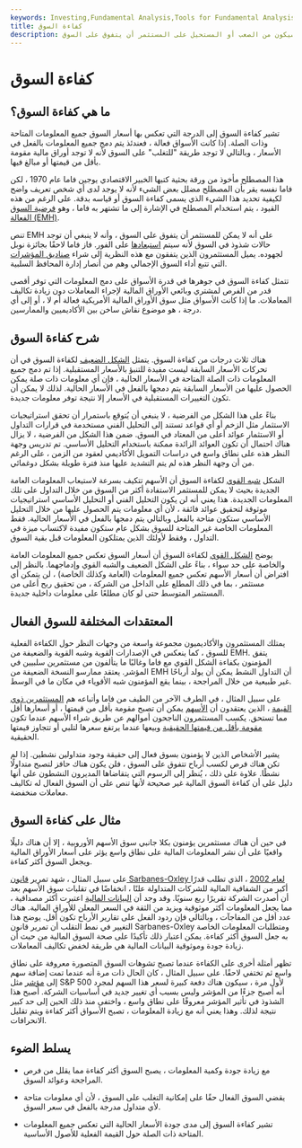 ```yaml
---
keywords: Investing,Fundamental Analysis,Tools for Fundamental Analysis,Tools
title: كفاءة السوق
description: تنص نظرية كفاءة السوق على أنه إذا كانت الأسواق تعمل بكفاءة ، فسيكون من الصعب أو المستحيل على المستثمر أن يتفوق على السوق.
---
```


# كفاءة السوق
## ما هي كفاءة السوق؟

تشير كفاءة السوق إلى الدرجة التي تعكس بها أسعار السوق جميع المعلومات المتاحة وذات الصلة. إذا كانت الأسواق فعالة ، فعندئذ يتم دمج جميع المعلومات بالفعل في الأسعار ، وبالتالي لا توجد طريقة "للتغلب" على السوق لأنه لا توجد أوراق مالية مقومة بأقل من قيمتها أو مبالغ فيها.

هذا المصطلح مأخوذ من ورقة بحثية كتبها الخبير الاقتصادي يوجين فاما عام 1970 ، لكن فاما نفسه يقر بأن المصطلح مضلل بعض الشيء لأنه لا يوجد لدى أي شخص تعريف واضح لكيفية تحديد هذا الشيء الذي يسمى كفاءة السوق أو قياسه بدقة. على الرغم من هذه القيود ، يتم استخدام المصطلح في الإشارة إلى ما تشتهر به فاما ، وهو [فرضية السوق الفعالة (EMH)](/efficientmarkethypothesis).

تنص EMH على أنه لا يمكن للمستثمر أن يتفوق على السوق ، وأنه لا ينبغي أن توجد حالات شذوذ في السوق لأنه سيتم [استبعادها](/arbitrage) على الفور. فاز فاما لاحقًا بجائزة نوبل لجهوده. يميل المستثمرون الذين يتفقون مع هذه النظرية إلى شراء [صناديق المؤشرات](/indexfund) التي تتبع أداء السوق الإجمالي وهم من أنصار إدارة المحافظ السلبية.

تتمثل كفاءة السوق في جوهرها في قدرة الأسواق على دمج المعلومات التي توفر أقصى قدر من الفرص لمشتري وبائعي الأوراق المالية لإجراء المعاملات دون زيادة تكاليف المعاملات. ما إذا كانت الأسواق مثل سوق الأوراق المالية الأمريكية فعالة أم لا ، أو إلى أي درجة ، هو موضوع نقاش ساخن بين الأكاديميين والممارسين.

## شرح كفاءة السوق

هناك ثلاث درجات من كفاءة السوق. يتمثل [الشكل الضعيف](/weakform) لكفاءة السوق في أن تحركات الأسعار السابقة ليست مفيدة للتنبؤ بالأسعار المستقبلية. إذا تم دمج جميع المعلومات ذات الصلة المتاحة في الأسعار الحالية ، فإن أي معلومات ذات صلة يمكن الحصول عليها من الأسعار السابقة يتم دمجها بالفعل في الأسعار الحالية. لذلك لا يمكن أن تكون التغييرات المستقبلية في الأسعار إلا نتيجة توفر معلومات جديدة.

بناءً على هذا الشكل من الفرضية ، لا ينبغي أن يُتوقع باستمرار أن تحقق استراتيجيات الاستثمار مثل الزخم أو أي قواعد تستند إلى التحليل الفني مستخدمة في قرارات التداول أو الاستثمار عوائد أعلى من المعتاد في السوق. ضمن هذا الشكل من الفرضية ، لا يزال هناك احتمال أن تكون العوائد الزائدة ممكنة باستخدام التحليل الأساسي. تم تدريس وجهة النظر هذه على نطاق واسع في دراسات التمويل الأكاديمي لعقود من الزمن ، على الرغم من أن وجهة النظر هذه لم يتم التشديد عليها منذ فترة طويلة بشكل دوغمائي.

الشكل [شبه القوي](/semistrongform) لكفاءة السوق أن الأسهم تتكيف بسرعة لاستيعاب المعلومات العامة الجديدة بحيث لا يمكن للمستثمر الاستفادة أكثر من السوق من خلال التداول على تلك المعلومات الجديدة. هذا يعني أنه لن يكون التحليل الفني أو التحليل الأساسي استراتيجيات موثوقة لتحقيق عوائد فائقة ، لأن أي معلومات يتم الحصول عليها من خلال التحليل الأساسي ستكون متاحة بالفعل وبالتالي يتم دمجها بالفعل في الأسعار الحالية. فقط المعلومات الخاصة غير المتاحة للسوق بشكل عام ستكون مفيدة لاكتساب ميزة في التداول ، وفقط لأولئك الذين يمتلكون المعلومات قبل بقية السوق.

يوضح [الشكل القوي](/strongform) لكفاءة السوق أن أسعار السوق تعكس جميع المعلومات العامة والخاصة على حد سواء ، بناءً على الشكل الضعيف والشبه القوي وإدماجهما. بالنظر إلى افتراض أن أسعار الأسهم تعكس جميع المعلومات (العامة وكذلك الخاصة) ، لن يتمكن أي مستثمر ، بما في ذلك المطلع على الداخل من الشركة ، من تحقيق ربح أعلى من المستثمر المتوسط حتى لو كان مطلعًا على معلومات داخلية جديدة.

## المعتقدات المختلفة للسوق الفعال

يمتلك المستثمرون والأكاديميون مجموعة واسعة من وجهات النظر حول الكفاءة الفعلية للسوق ، كما ينعكس في الإصدارات القوية وشبه القوية والضعيفة من EMH. يتفق المؤمنون بكفاءة الشكل القوي مع فاما وغالبًا ما يتألفون من مستثمرين سلبيين في المؤشر. يعتقد ممارسو النسخة الضعيفة من EMH أن التداول النشط يمكن أن يولد أرباحًا غير طبيعية من خلال المراجحة ، بينما يقع المؤمنون شبه الأقوياء في مكان ما في الوسط.

على سبيل المثال ، في الطرف الآخر من الطيف من فاما وأتباعه هم [المستثمرين ذوي القيمة](/valueinvesting) ، الذين يعتقدون أن [الأسهم](/stock) يمكن أن تصبح مقومة بأقل من قيمتها ، أو أسعارها أقل مما تستحق. يكسب المستثمرون الناجحون أموالهم عن طريق شراء الأسهم عندما تكون [مقومة بأقل من قيمتها الحقيقية](/undervalued) وبيعها عندما يرتفع سعرها لتلبي أو تتجاوز قيمتها الحقيقية.

يشير الأشخاص الذين لا يؤمنون بسوق فعال إلى حقيقة وجود متداولين نشطين. إذا لم تكن هناك فرص لكسب أرباح تتفوق على السوق ، فلن يكون هناك حافز لتصبح متداولًا نشطًا. علاوة على ذلك ، يُنظر إلى الرسوم التي يتقاضاها المديرون النشطون على أنها دليل على أن كفاءة السوق المالية غير صحيحة لأنها تنص على أن السوق الفعال له تكاليف معاملات منخفضة.

## مثال على كفاءة السوق

في حين أن هناك مستثمرين يؤمنون بكلا جانبي سوق الأسهم الأوروبية ، إلا أن هناك دليلًا واقعيًا على أن نشر المعلومات المالية على نطاق واسع يؤثر على أسعار الأوراق المالية ويجعل السوق أكثر كفاءة.

على سبيل المثال ، شهد تمرير [قانون Sarbanes-Oxley لعام 2002](/sarbanesoxleyact) ، الذي تطلب قدرًا أكبر من الشفافية المالية للشركات المتداولة علنًا ، انخفاضًا في تقلبات سوق الأسهم بعد أن أصدرت الشركة تقريرًا ربع سنويًا. وقد وجد أن [البيانات المالية](/financial-statements) اعتبرت أكثر مصداقية ، مما يجعل المعلومات أكثر موثوقية ويزيد من الثقة في السعر المعلن للأوراق المالية. هناك عدد أقل من المفاجآت ، وبالتالي فإن ردود الفعل على تقارير الأرباح تكون أقل. يوضح هذا التغيير في نمط التقلب أن تمرير قانون Sarbanes-Oxley ومتطلبات المعلومات الخاصة به جعل السوق أكثر كفاءة. يمكن اعتبار ذلك تأكيدًا على صحة السوق المالية من حيث أن زيادة جودة وموثوقية البيانات المالية هي طريقة لخفض تكاليف المعاملات.

تظهر أمثلة أخرى على الكفاءة عندما تصبح تشوهات السوق المتصورة معروفة على نطاق واسع ثم تختفي لاحقًا. على سبيل المثال ، كان الحال ذات مرة أنه عندما تمت إضافة سهم إلى [مؤشر](/marketindex) مثل S&P 500 لأول مرة ، سيكون هناك دفعة كبيرة لسعر هذا السهم لمجرد أنه أصبح جزءًا من المؤشر وليس بسبب أي تغيير جديد في أساسيات الشركة. أصبح هذا الشذوذ في تأثير المؤشر معروفًا على نطاق واسع ، واختفى منذ ذلك الحين إلى حد كبير نتيجة لذلك. وهذا يعني أنه مع زيادة المعلومات ، تصبح الأسواق أكثر كفاءة ويتم تقليل الانحرافات.

## يسلط الضوء

- مع زيادة جودة وكمية المعلومات ، يصبح السوق أكثر كفاءة مما يقلل من فرص المراجحة وعوائد السوق.

- يقضي السوق الفعال حقًا على إمكانية التغلب على السوق ، لأن أي معلومات متاحة لأي متداول مدرجة بالفعل في سعر السوق.

- تشير كفاءة السوق إلى مدى جودة الأسعار الحالية التي تعكس جميع المعلومات المتاحة ذات الصلة حول القيمة الفعلية للأصول الأساسية.

